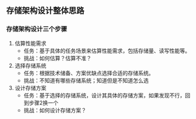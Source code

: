 ## 存储架构设计整体思路

### 存储架构设计三个步骤

1. 估算性能需求
   - 任务：基于具体的任务场景来估算性能需求，包括存储量、读写性能等。
   - 挑战：如何估算？估算不准？
2. 选择存储系统
   - 任务：根据技术储备、方案优缺点选择合适的存储系统。
   - 挑战：不知道有哪些存储系统；知道但是不知道怎么选
3. 设计存储方案
   - 任务：基于选择的存储系统，设计其具体的存储方案，如果发现不行，回到步骤2换一个
   - 挑战：如何设计存储方案？



